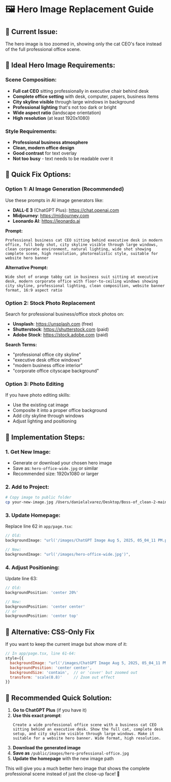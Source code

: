 # 🖼️ Hero Image Replacement Guide

## 🎯 **Current Issue:**
The hero image is too zoomed in, showing only the cat CEO's face instead of the full professional office scene.

## 🎨 **Ideal Hero Image Requirements:**

### **Scene Composition:**
- **Full cat CEO** sitting professionally in executive chair behind desk
- **Complete office setting** with desk, computer, papers, business items
- **City skyline visible** through large windows in background  
- **Professional lighting** that's not too dark or bright
- **Wide aspect ratio** (landscape orientation)
- **High resolution** (at least 1920x1080)

### **Style Requirements:**
- **Professional business atmosphere**
- **Clean, modern office design**
- **Good contrast** for text overlay
- **Not too busy** - text needs to be readable over it

## 🔧 **Quick Fix Options:**

### **Option 1: AI Image Generation (Recommended)**
Use these prompts in AI image generators like:
- **DALL-E 3** (ChatGPT Plus): https://chat.openai.com
- **Midjourney**: https://midjourney.com  
- **Leonardo AI**: https://leonardo.ai

**Prompt:**
```
Professional business cat CEO sitting behind executive desk in modern office, full body shot, city skyline visible through large windows, clean corporate environment, natural lighting, wide shot showing complete scene, high resolution, photorealistic style, suitable for website hero banner
```

**Alternative Prompt:**
```
Wide shot of orange tabby cat in business suit sitting at executive desk, modern corporate office with floor-to-ceiling windows showing city skyline, professional lighting, clean composition, website banner format, 16:9 aspect ratio
```

### **Option 2: Stock Photo Replacement**
Search for professional business/office stock photos on:
- **Unsplash**: https://unsplash.com (free)
- **Shutterstock**: https://shutterstock.com (paid)
- **Adobe Stock**: https://stock.adobe.com (paid)

**Search Terms:**
- "professional office city skyline"
- "executive desk office windows"
- "modern business office interior"
- "corporate office cityscape background"

### **Option 3: Photo Editing**
If you have photo editing skills:
- Use the existing cat image
- Composite it into a proper office background
- Add city skyline through windows
- Adjust lighting and positioning

## 📁 **Implementation Steps:**

### **1. Get New Image:**
- Generate or download your chosen hero image
- Save as: `hero-office-wide.jpg` or similar
- Recommended size: 1920x1080 or larger

### **2. Add to Project:**
```bash
# Copy image to public folder
cp your-new-image.jpg /Users/danielalvarez/Desktop/Boss-of_clean-2-main/public/images/hero-office-wide.jpg
```

### **3. Update Homepage:**
Replace line 62 in `app/page.tsx`:
```javascript
// Old:
backgroundImage: "url('/images/ChatGPT Image Aug 5, 2025, 05_04_11 PM.png')",

// New:
backgroundImage: "url('/images/hero-office-wide.jpg')",
```

### **4. Adjust Positioning:**
Update line 63:
```javascript
// Old:
backgroundPosition: 'center 20%'

// New:
backgroundPosition: 'center center'
// or
backgroundPosition: 'center top'
```

## 🎨 **Alternative: CSS-Only Fix**

If you want to keep the current image but show more of it:

```javascript
// In app/page.tsx, line 61-64:
style={{
  backgroundImage: "url('/images/ChatGPT Image Aug 5, 2025, 05_04_11 PM.png')",
  backgroundPosition: 'center center',
  backgroundSize: 'contain',  // or 'cover' but zoomed out
  transform: 'scale(0.8)'     // Zoom out effect
}}
```

## 🚀 **Recommended Quick Solution:**

1. **Go to ChatGPT Plus** (if you have it)
2. **Use this exact prompt**:
   ```
   Create a wide professional office scene with a business cat CEO sitting behind an executive desk. Show the full cat, complete desk setup, and city skyline visible through large windows. Make it suitable for a website hero banner. Wide format, high resolution.
   ```
3. **Download the generated image**
4. **Save as** `/public/images/hero-professional-office.jpg`
5. **Update the homepage** with the new image path

This will give you a much better hero image that shows the complete professional scene instead of just the close-up face! 🎊
